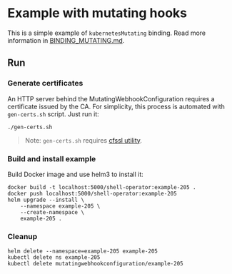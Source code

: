 # Example with mutating hooks

This is a simple example of `kubernetesMutating` binding. Read more information in [BINDING_MUTATING.md](../../BINDING_MUTATING.md).

## Run

### Generate certificates

An HTTP server behind the MutatingWebhookConfiguration requires a certificate issued by the CA. For simplicity, this process is automated with `gen-certs.sh` script. Just run it:

```
./gen-certs.sh
```

> Note: `gen-certs.sh` requires [cfssl utility](https://github.com/cloudflare/cfssl/releases/latest).

### Build and install example

Build Docker image and use helm3 to install it:

```
docker build -t localhost:5000/shell-operator:example-205 .
docker push localhost:5000/shell-operator:example-205
helm upgrade --install \
    --namespace example-205 \
    --create-namespace \
    example-205 .
```

### Cleanup

```
helm delete --namespace=example-205 example-205
kubectl delete ns example-205
kubectl delete mutatingwebhookconfiguration/example-205
```

